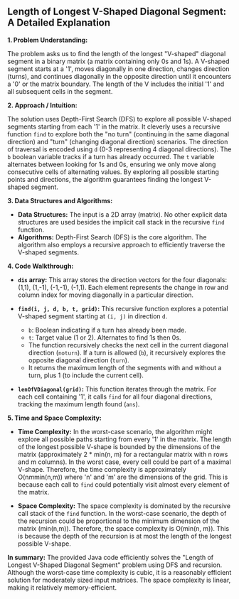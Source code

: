 ## Length of Longest V-Shaped Diagonal Segment: A Detailed Explanation

**1. Problem Understanding:**

The problem asks us to find the length of the longest "V-shaped" diagonal segment in a binary matrix (a matrix containing only 0s and 1s).  A V-shaped segment starts at a '1', moves diagonally in one direction, changes direction (turns), and continues diagonally in the opposite direction until it encounters a '0' or the matrix boundary. The length of the V includes the initial '1' and all subsequent cells in the segment.

**2. Approach / Intuition:**

The solution uses Depth-First Search (DFS) to explore all possible V-shaped segments starting from each '1' in the matrix.  It cleverly uses a recursive function `find` to explore both the "no turn" (continuing in the same diagonal direction) and "turn" (changing diagonal direction) scenarios. The direction of traversal is encoded using `d` (0-3 representing 4 diagonal directions). The `b` boolean variable tracks if a turn has already occurred.  The `t` variable alternates between looking for 1s and 0s, ensuring we only move along consecutive cells of alternating values. By exploring all possible starting points and directions, the algorithm guarantees finding the longest V-shaped segment.

**3. Data Structures and Algorithms:**

* **Data Structures:** The input is a 2D array (matrix).  No other explicit data structures are used besides the implicit call stack in the recursive `find` function.
* **Algorithms:** Depth-First Search (DFS) is the core algorithm. The algorithm also employs a recursive approach to efficiently traverse the V-shaped segments.

**4. Code Walkthrough:**

* **`dis` array:** This array stores the direction vectors for the four diagonals: (1,1), (1,-1), (-1,-1), (-1,1).  Each element represents the change in row and column index for moving diagonally in a particular direction.

* **`find(i, j, d, b, t, grid)`:** This recursive function explores a potential V-shaped segment starting at `(i, j)` in direction `d`.
    * `b`:  Boolean indicating if a turn has already been made.
    * `t`: Target value (1 or 2). Alternates to find 1s then 0s.
    * The function recursively checks the next cell in the current diagonal direction (`noturn`). If a turn is allowed (`b`), it recursively explores the opposite diagonal direction (`turn`).
    * It returns the maximum length of the segments with and without a turn, plus 1 (to include the current cell).


* **`lenOfVDiagonal(grid)`:** This function iterates through the matrix. For each cell containing '1', it calls `find` for all four diagonal directions, tracking the maximum length found (`ans`).

**5. Time and Space Complexity:**

* **Time Complexity:**  In the worst-case scenario, the algorithm might explore all possible paths starting from every '1' in the matrix. The length of the longest possible V-shape is bounded by the dimensions of the matrix (approximately 2 * min(n, m) for a rectangular matrix with n rows and m columns). In the worst case, every cell could be part of a maximal V-shape. Therefore, the time complexity is approximately O(n*m*min(n,m)) where 'n' and 'm' are the dimensions of the grid.  This is because each call to `find` could potentially visit almost every element of the matrix.

* **Space Complexity:** The space complexity is dominated by the recursive call stack of the `find` function. In the worst-case scenario, the depth of the recursion could be proportional to the minimum dimension of the matrix (min(n,m)). Therefore, the space complexity is O(min(n, m)).  This is because the depth of the recursion is at most the length of the longest possible V-shape.


**In summary:** The provided Java code efficiently solves the "Length of Longest V-Shaped Diagonal Segment" problem using DFS and recursion. Although the worst-case time complexity is cubic, it is a reasonably efficient solution for moderately sized input matrices.  The space complexity is linear, making it relatively memory-efficient.
